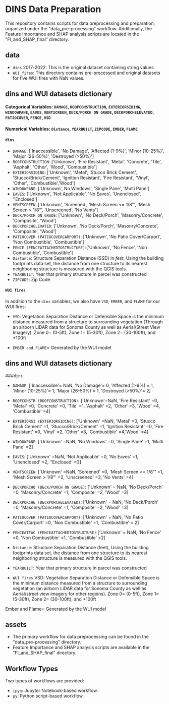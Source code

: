 # DINS Data Preparation


This repository contains scripts for data preprocessing and preparation, organized under the "data_pre-processing" workflow. Additionally, the Feature Importance and SHAP analysis scripts are located in the "FI_and_SHAP_final" directory.

## data

* `dins` 2017-2022: This is the original dataset containing string values.
* `WUI_fires`: This directory contains pre-processed and original datasets for five WUI fires with NaN values. 

## dins and WUI datasets dictionary 
#### Categorical Variables: `DAMAGE`, `ROOFCONSTRUCTION`, `EXTERIORSIDING`, `WINDOWPANE`, `EAVES`, `VENTSCREEN`, `DECK/PORCH ON GRADE`, `DECKPORCHELEVATED`, `PATIOCOVER`, `FENCE`, `VSD`
#### Numerical Variables: `Distance`, `YEARBUILT`, `ZIPCODE`, `EMBER`, `FLAME`
#### `dins`
* `DAMAGE`: ['Inaccessible', 'No Damage', 'Affected (1-9%)', 'Minor (10-25%)', 'Major (26-50%)', 'Destroyed (>50%)']
* `ROOFCONSTRUCTION`: ['Unknown', 'Fire Resistant', 'Metal', 'Concrete', 'Tile', 'Asphalt', 'Other', 'Wood', 'Combustible']
* `EXTERIORSIDING`: ['Unknown', 'Metal', 'Stucco Brick Cement', 'Stucco/Brick/Cement', 'Ignition Resistant', 'Fire Resistant', 'Vinyl', 'Other', 'Combustible','Wood']
* `WINDOWPANE`: ['Unknown', No Windows', 'Single Pane', 'Multi Pane']
* `EAVES`: ['Unknown', 'Not Applicable', 'No Eaves', 'Unenclosed', ‘'Enclosed']
* `VENTSCREEN`: ['Unknown', 'Screened', 'Mesh Screen <= 1/8"', 'Mesh Screen > 1/8"', 'Unscreened', 'No Vents']
* `DECK/PORCH ON GRADE`: ['Unknown', 'No Deck/Porch', 'Masonry/Concrete', 'Composite', 'Wood']
* `DECKPORCHELEVATED`: ['Unknown', 'No Deck/Porch', 'Masonry/Concrete', 'Composite', 'Wood']
* `PATIOCOVER (PATIOCOVERCARPORT)`: ['Unknown', 'No Patio Cover/Carport', 'Non Combustible', 'Combustible']
* `FENCE (FENCEATTACHEDTOSTRUCTURE)`:['Unknown', 'No Fence', 'Non Combustible', 'Combustible']
* `Distance`: Structure Separation Distance (SSD) in *feet*, Using the building footprints data set, the distance from one structure to its nearest neighboring structure is measured with the QGIS tools.
* `YEARBUILT`: Year that primary structure in parcel was constructed
* `ZIPCODE`: Zip Code

#### `WUI fires`
In addition to the `dins` variables, we also have `VSD`, `EMBER`, and `FLAME` for our WUI fires:
* `VSD`: Vegetation Separation Distance or Defensible Space is the minimum distance measured from a structure to surrounding vegetation (Through an airborn LiDAR data for Sonoma County as well as Aerial/Street View Imagery). Zone 0= (0-5ft), Zone 1= (5-30ft), Zone 2= (30-100ft), and +100ft 

* `EMBER and FLAME`= Generated by the WUI model

## dins and WUI datasets dictionary 
###`dins`
* `DAMAGE`: ['Inaccessible'= NaN, 'No Damage'= 0, 'Affected (1-9%)'= 1, 'Minor (10-25%)'= 1, 'Major (26-50%)'= 1, 'Destroyed (>50%)'= 2]
* `ROOFCONSTR (ROOFCONSTRUCTION)`: ['Unknown'=NaN, 'Fire Resistant' =0, 'Metal' =0, 'Concrete' =0, 'Tile' =1, 'Asphalt' =2, 'Other' =3, 'Wood' =4, 'Combustible' =4]
* `EXTERIORSI (EXTERIORSIDING)`: ['Unknown' =NaN, 'Metal' =0, 'Stucco Brick Cement' =1, 'Stucco/Brick/Cement' =1, 'Ignition Resistant' =0, 'Fire Resistant' =0, 'Vinyl' =2, 'Other' =3, 'Combustible' =4,'Wood' =4]
* `WINDOWPANE`: ['Unknown' =NaN, 'No Windows' =0, 'Single Pane' =1, 'Multi Pane' =2]
* `EAVES`: ['Unknown' =NaN, 'Not Applicable' =0, 'No Eaves' =1, 'Unenclosed' =2, ‘'Enclosed' =3]
* `VENTSCREEN`: ['Unknown' =NaN, 'Screened' =0, 'Mesh Screen <= 1/8"' =1, 'Mesh Screen > 1/8"' =2, 'Unscreened' =3, 'No Vents' =4]
* `DECKPORCHO (DECK/PORCH ON GRADE)`: ['Unknown' = NaN, 'No Deck/Porch' =0, 'Masonry/Concrete' =1, 'Composite' =2, 'Wood' =3]
* `DECKPORCHE (DECKPORCHELEVATED)`: ['Unknown' = NaN, 'No Deck/Porch' =0, 'Masonry/Concrete' =1, 'Composite' =2, 'Wood' =3]
* `PATIOCOVER (PATIOCOVERCARPORT)`: ['Unknown' = NaN, 'No Patio Cover/Carport' =0, 'Non Combustible' =1, 'Combustible' = 2]
* `FENCEATTAC (FENCEATTACHEDTOSTRUCTURE)`:['Unknown' = NaN, 'No Fence' =0, 'Non Combustible' =1, 'Combustible' =2]
* `Distance`: Structure Separation Distance (feet), Using the building footprints data set, the distance from one structure to its nearest neighboring structure is measured with the QGIS tools.
* `YEARBUILT`: Year that primary structure in parcel was constructed

* `WUI fires`
VSD: Vegetation Separation Distance or Defensible Space is the minimum distance measured from a structure to surrounding vegetation (an airborn LiDAR data for Sonoma County as well as Aerial/street view imagery for other regoins). Zone 0= (0-5ft), Zone 1= (5-30ft), Zone 2= (30-100ft), and +100ft 

Ember and Flame= Generated by the WUI model


## assets

* The primary workflow for data preprocessing can be found in the "data_pre-processing" directory.
* Feature Importance and SHAP analysis scripts are available in the "FI_and_SHAP_final" directory.

## Workflow Types

Two types of workflows are provided:

* `ipyn`: Jupyter Notebook-based workflow.
* `py`: Python script-based workflow.